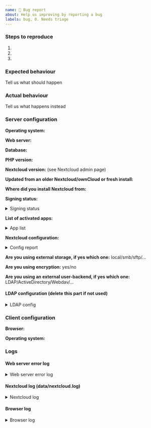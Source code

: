 ```yaml
---
name: 🐛 Bug report
about: Help us improving by reporting a bug
labels: bug, 0. Needs triage
---
```


<!--
Thanks for reporting issues back to Nextcloud!

Note: This is the **issue tracker of Nextcloud**, please do NOT use this to get answers to your questions or get help for fixing your installation. This is a place to report bugs to developers, after your server has been debugged. You can find help debugging your system on our home user forums: https://help.nextcloud.com or, if you use Nextcloud in a large organization, ask our engineers on https://portal.nextcloud.com. See also  https://nextcloud.com/support for support options.

This is the bug tracker for the Server component. Find other components at https://github.com/nextcloud/

For reporting potential security issues please see https://nextcloud.com/security/

To make it possible for us to deal with the bug please fill out below information carefully. 
You can also use the Issue Template application to prefill most of the required information: https://apps.nextcloud.com/apps/issuetemplate

If you are a customer and are using Nextcloud Enterprise, please submit your issue directly in the Nextcloud Portal https://portal.nextcloud.com so it gets resolved more quickly by our dedicated engineers.

Note that Nextcloud is an open source project backed by Nextcloud GmbH. Most of our volunteers are home users and thus primarily care about issues that affect home users. Our paid engineers prioritize issues of our customers. If you are neither a home user nor a customer, consider paying somebody to fix your issue, do it yourself or become a customer.
-->

### Steps to reproduce
1.
2.
3.

### Expected behaviour
Tell us what should happen

### Actual behaviour
Tell us what happens instead

### Server configuration

**Operating system:**

**Web server:**

**Database:**

**PHP version:**

**Nextcloud version:** (see Nextcloud admin page)

**Updated from an older Nextcloud/ownCloud or fresh install:**

**Where did you install Nextcloud from:**

**Signing status:**
<details>
<summary>Signing status</summary>

```
Login as admin user into your Nextcloud and access 
http://example.com/index.php/settings/integrity/failed 
paste the results here.
```
</details>

**List of activated apps:**
<details>
<summary>App list</summary>

```
If you have access to your command line run e.g.:
sudo -u www-data php occ app:list
from within your Nextcloud installation folder
```
</details>

**Nextcloud configuration:**
<details>
<summary>Config report</summary>

```
If you have access to your command line run e.g.:
sudo -u www-data php occ config:list system
from within your Nextcloud installation folder

or 

Insert your config.php content here. 
Make sure to remove all sensitive content such as passwords. (e.g. database password, passwordsalt, secret, smtp password, …)
```
</details>

**Are you using external storage, if yes which one:** local/smb/sftp/...

**Are you using encryption:** yes/no

**Are you using an external user-backend, if yes which one:** LDAP/ActiveDirectory/Webdav/...

#### LDAP configuration (delete this part if not used)
<details>
<summary>LDAP config</summary>

```
With access to your command line run e.g.:
sudo -u www-data php occ ldap:show-config
from within your Nextcloud installation folder

Without access to your command line download the data/owncloud.db to your local
computer or access your SQL server remotely and run the select query:
SELECT * FROM `oc_appconfig` WHERE `appid` = 'user_ldap';


Eventually replace sensitive data as the name/IP-address of your LDAP server or groups.
```
</details>

### Client configuration
**Browser:**

**Operating system:**

### Logs
#### Web server error log
<details>
<summary>Web server error log</summary>

```
Insert your webserver log here
```
</details>

#### Nextcloud log (data/nextcloud.log)
<details>
<summary>Nextcloud log</summary>

```
Insert your Nextcloud log here
```
</details>

#### Browser log
<details>
<summary>Browser log</summary>

```
Insert your browser log here, this could for example include:

a) The javascript console log
b) The network log
c) ...
```
</details>
